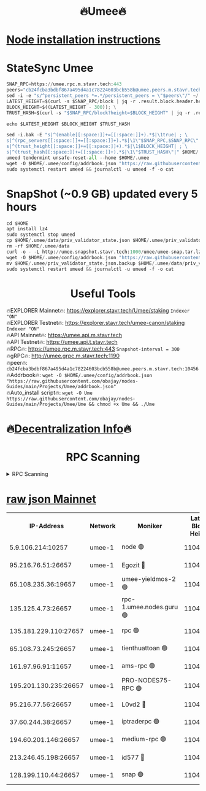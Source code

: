 <h1 align="center"> 🔥Umee🔥</h1>


[Node installation instructions](https://github.com/obajay/nodes-Guides/tree/main/Projects/Umee)
=
# StateSync Umee
```python
SNAP_RPC=https://umee.rpc.m.stavr.tech:443
peers="cb24fcba3bdbf867a495d4a1c78224603bcb558b@umee.peers.m.stavr.tech:10456"
sed -i -e "s/^persistent_peers *=.*/persistent_peers = \"$peers\"/" ~/.umee/config/config.toml
LATEST_HEIGHT=$(curl -s $SNAP_RPC/block | jq -r .result.block.header.height); \
BLOCK_HEIGHT=$((LATEST_HEIGHT - 300)); \
TRUST_HASH=$(curl -s "$SNAP_RPC/block?height=$BLOCK_HEIGHT" | jq -r .result.block_id.hash)

echo $LATEST_HEIGHT $BLOCK_HEIGHT $TRUST_HASH

sed -i.bak -E "s|^(enable[[:space:]]+=[[:space:]]+).*$|\1true| ; \
s|^(rpc_servers[[:space:]]+=[[:space:]]+).*$|\1\"$SNAP_RPC,$SNAP_RPC\"| ; \
s|^(trust_height[[:space:]]+=[[:space:]]+).*$|\1$BLOCK_HEIGHT| ; \
s|^(trust_hash[[:space:]]+=[[:space:]]+).*$|\1\"$TRUST_HASH\"|" $HOME/.umee/config/config.toml
umeed tendermint unsafe-reset-all --home $HOME/.umee
wget -O $HOME/.umee/config/addrbook.json "https://raw.githubusercontent.com/obajay/nodes-Guides/main/Projects/Umee/addrbook.json"
sudo systemctl restart umeed && journalctl -u umeed -f -o cat
```
# SnapShot (~0.9 GB) updated every 5 hours
```python
cd $HOME
apt install lz4
sudo systemctl stop umeed
cp $HOME/.umee/data/priv_validator_state.json $HOME/.umee/priv_validator_state.json.backup
rm -rf $HOME/.umee/data
curl -o - -L http://umee.snapshot.stavr.tech:1000/umee/umee-snap.tar.lz4 | lz4 -c -d - | tar -x -C $HOME/.umee --strip-components 2
wget -O $HOME/.umee/config/addrbook.json "https://raw.githubusercontent.com/obajay/nodes-Guides/main/Projects/Umee/addrbook.json"
mv $HOME/.umee/priv_validator_state.json.backup $HOME/.umee/data/priv_validator_state.json
sudo systemctl restart umeed && journalctl -u umeed -f -o cat
```
 <h1 align="center"> Useful Tools</h1>

🔥EXPLORER Mainnet🔥:      https://explorer.stavr.tech/Umee/staking             `Indexer "ON"` \
🔥EXPLORER Testnet🔥:        https://explorer.stavr.tech/umee-canon/staking      `Indexer "ON"` \
🔥API Mainnet🔥:                   https://umee.api.m.stavr.tech \
🔥API Testnet🔥:                     https://umee.api.t.stavr.tech \
🔥RPC🔥:                           https://umee.rpc.m.stavr.tech:443                     `Snapshot-interval = 300` \
🔥gRPC🔥:                              http://umee.grpc.m.stavr.tech:1190 \
🔥peer🔥:                     `cb24fcba3bdbf867a495d4a1c78224603bcb558b@umee.peers.m.stavr.tech:10456` \
🔥Addrbook🔥:    ```wget -O $HOME/.umee/config/addrbook.json "https://raw.githubusercontent.com/obajay/nodes-Guides/main/Projects/Umee/addrbook.json"``` \
🔥Auto_install script🔥: ```wget -O Ume https://raw.githubusercontent.com/obajay/nodes-Guides/main/Projects/Umee/Ume && chmod +x Ume && ./Ume```

🔥[Decentralization Info](https://github.com/obajay/StateSync-snapshots/tree/main/Projects/Umee/Decentralization)🔥
=

<h1 align="center"> RPC Scanning</h1>

<details>
<summary>RPC Scanning</summary>

<h2 align="center"> We scan nodes in real time every 4 hours. And we provide the final result of RPC endpoints.
We cannot influence the operation of these nodes in any way. </h2>


```python
If Voting Power is higher than 0 --> then the Node is a validator of the network and may be subject to attack and be a potential threat to the chain.
```
```python
We marked such validators with a red symbol
```

</details>

[raw json Mainnet](https://rpc-check.umeem.stavr.tech/umeem/rpc-umeem-result.json)
=



<table><tr><th>IP-Address</th><th>Network</th><th>Moniker</th><th>Latest Block Height</th><th>Earliest Block Height</th><th>Catching Up</th><th>Tx Index</th><th>Voting Power</th><th>Scan Time</th></tr><tr><td>5.9.106.214:10257</td><td>umee-1</td><td>node 🟢</td><td>11040139</td><td>7942001</td><td>False</td><td>on</td><td>0</td><td>2024-03-16T05:11:22.148441680UTC</td></tr><tr><td>95.216.76.51:26657</td><td>umee-1</td><td>Egozit 🔴</td><td>11040147</td><td>8262001</td><td>False</td><td>off</td><td>38811096</td><td>2024-03-16T05:12:08.570955776UTC</td></tr><tr><td>65.108.235.36:19657</td><td>umee-1</td><td>umee-yieldmos-2 🟢</td><td>11040103</td><td>9575548</td><td>False</td><td>on</td><td>0</td><td>2024-03-16T05:07:48.241724667UTC</td></tr><tr><td>135.125.4.73:26657</td><td>umee-1</td><td>rpc-1.umee.nodes.guru 🟢</td><td>11040147</td><td>10691018</td><td>False</td><td>on</td><td>0</td><td>2024-03-16T05:12:08.874915936UTC</td></tr><tr><td>135.181.229.110:27657</td><td>umee-1</td><td>rpc 🟢</td><td>11040112</td><td>10754071</td><td>False</td><td>on</td><td>0</td><td>2024-03-16T05:08:43.421901159UTC</td></tr><tr><td>65.108.73.245:26657</td><td>umee-1</td><td>tienthuattoan 🟢</td><td>11040127</td><td>10787155</td><td>False</td><td>on</td><td>0</td><td>2024-03-16T05:10:11.158310087UTC</td></tr><tr><td>161.97.96.91:11657</td><td>umee-1</td><td>ams-rpc 🟢</td><td>11040157</td><td>10929930</td><td>False</td><td>on</td><td>0</td><td>2024-03-16T05:13:06.807723603UTC</td></tr><tr><td>195.201.130.235:26657</td><td>umee-1</td><td>PRO-NODES75-RPC 🟢</td><td>11040137</td><td>10940137</td><td>False</td><td>on</td><td>0</td><td>2024-03-16T05:11:09.450102442UTC</td></tr><tr><td>95.216.77.56:26657</td><td>umee-1</td><td>L0vd2 🔴</td><td>11040157</td><td>10940157</td><td>False</td><td>off</td><td>38553657</td><td>2024-03-16T05:13:06.553791043UTC</td></tr><tr><td>37.60.244.38:26657</td><td>umee-1</td><td>iptraderpc 🟢</td><td>11040112</td><td>11013104</td><td>False</td><td>on</td><td>0</td><td>2024-03-16T05:08:41.022552276UTC</td></tr><tr><td>194.60.201.146:26657</td><td>umee-1</td><td>medium-rpc 🟢</td><td>11040120</td><td>11013104</td><td>False</td><td>on</td><td>0</td><td>2024-03-16T05:09:29.255479576UTC</td></tr><tr><td>213.246.45.198:26657</td><td>umee-1</td><td>id577 🔴</td><td>11040117</td><td>11029001</td><td>False</td><td>on</td><td>35123622</td><td>2024-03-16T05:09:14.507365747UTC</td></tr><tr><td>128.199.110.44:26657</td><td>umee-1</td><td>snap 🟢</td><td>11040155</td><td>11036950</td><td>False</td><td>off</td><td>0</td><td>2024-03-16T05:12:55.688607892UTC</td></tr></table>
